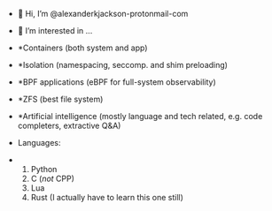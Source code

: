 - 👋 Hi, I’m @alexanderkjackson-protonmail-com
- 👀 I’m interested in ...
-  *Containers (both system and app)
-  *Isolation (namespacing, seccomp. and shim preloading)
-  *BPF applications (eBPF for full-system observability)
-  *ZFS (best file system)
-  *Artificial intelligence (mostly language and tech related, e.g. code completers, extractive Q&A)

-  Languages:
-  1. Python
   2. C (*not* CPP)
   3. Lua
   4. Rust (I actually have to learn this one still)
